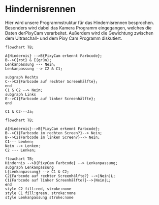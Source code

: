# Hindernisrennen
Hier wird unsere Programmstruktur für das Hindernisrennen besprochen. Besonders wird dabei das Kamera Programm eingegangen, welches die Daten derPixyCam verarbeitet. Außerdem wird die Gewichtung zwischen dem Ultraschall- und dem Pixy Cam Programm diskutiert.

```mermaid
flowchart TB;

A{Hindernis} -->B{PixyCam erkennt Farbcode};
B-->C{rot} & E{grün};
Lenkanpassung --- Nein;
Lenkanpassung --> C2 & C1;

subgraph Rechts
C-->C2{Farbcode auf rechter Screenhälfte};
end
C1 & C2 --> Nein;
subgraph Links
E-->C1{Farbcode auf linker Screenhälfte};
end

C1 & C2---Ja;
```

```mermaid
flowchart TB;

A{Hindernis}-->B{PixyCam erkennt Farbcode};
B-->C1{Farbcode im rechten Screen?}--> Nein;
B-->C2{Farbcode im linken Screen?}--> Nein;
C1--- Lenken;
Nein --> Lenken;
C2 --- Lenken;
```

```mermaid
flowchart TB;
Hindernis -->B{PixyCam Farbcode} --> Lenkanpassung;
subgraph Lenkanpassung
L{Lenkanpassung} --> C1 & C2;
C2{Farbcode auf rechter Screenhälfte?} -->|Nein|L;
C1{Farbcode auf linker Screenhälfte?}-->|Nein|L;
end
style C2 fill:red, stroke:none
style C1 fill:green, stroke:none
style Lenkanpassung stroke:none
```
